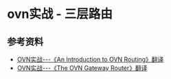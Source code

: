 # ovn实战 - 三层路由

## 

## 参考资料

* [OVN实战---《An Introduction to OVN Routing》翻译](https://www.cnblogs.com/YaoDD/p/7475728.html)
* [OVN实战---《The OVN Gateway Router》翻译](https://www.cnblogs.com/YaoDD/p/7476085.html)
